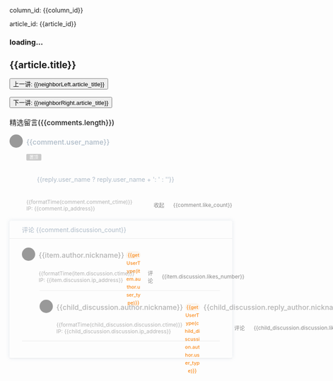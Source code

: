 <p>column_id: {{column_id}}</p>
<p>article_id: {{article_id}}</p>

<h3 v-if="loading">loading...</h3>

<h2>{{article.title}}</h2>
<div v-html="article.content"></div>
<div>
  <button @click="jump(column_id, neighborLeft.id, 'prev')">上一讲: {{neighborLeft.article_title}}</button>
  <br />
  <br />
  <button @click="jump(column_id, neighborRight.id, 'next')">下一讲: {{neighborRight.article_title}}</button>
</div>

<div class="comments-wrap">
  <div class="index_comments">精选留言({{comments.length}})</div>
  <div v-for="comment in comments" :key="comment.id" class="comment_panel">
    <div class="comment_main">
      <div class="avatar" :class="comment.is_pvip ? 'avatar-pvip' : ''" style="width: 30px; height: 30px;">
        <!-- TODO 图片懒加载 -->
        <!-- <img class="avatar-img" /> -->
        <img class="avatar" :src="comment.user_header" />
        <i v-if="comment.is_pvip" class="iconfont icon-vip-fill pvip-logo"></i>
      </div>
      <div class="comment_info">
        <div class="user_name">{{comment.user_name}}</div>
        <div class="comment_topTag" v-if="comment.comment_is_top">置顶</div>
        <div class="comment_content" v-html="comment.comment_content"></div>
        <div class="comment_replies" v-if="comment.replies && comment.replies.length" v-for="reply in comment.replies">
          <p class="comment_reply_content">{{reply.user_name ? reply.user_name + ': ' : ''}}<span v-html="reply.content"></span></p>
        </div>
        <div class="comment_control">
          <div>
            <div class="comment_ctime">{{formatTime(comment.comment_ctime)}}</div>
            <div class="comment_ctime" v-if="comment.ip_address">IP: {{comment.ip_address}}</div>
          </div>
          <div class="comment_actions">
            <div class="comment_btnComment" :class="comment.expand ? 'comment_btnComment_on' : ''" @click="toggleDiscussion(comment)">
              <span class="iconfont icon-message"></span>
              <span v-if="comment.expand">收起</span>
              <template v-else>
                <span v-if="comment.discussion_count > 0">{{comment.discussion_count}}</span>
              </template>
            </div>
            <div class="comment_btnPraise" :class="comment.had_liked ? 'comment_btnPraise_on' : ''">
              <span class="iconfont icon-praise"></span>
              <span v-if="comment.like_count > 0">{{comment.like_count}}</span>
            </div>
          </div>
        </div>
      </div>
    </div>
    <div class="comment_nest_wrap" v-if="comment.expand">
      <div class="comment_nest_title">评论 {{comment.discussion_count}}</div>
      <div class="comment_nest_list">
        <div class="comment_nest_rootItem" v-for="item in comment.discussions" :key="item.discussion.id">
          <div class="comment_nest_commentRoot">
            <div class="avatar" :class="item.author.is_pvip ? 'avatar-pvip' : ''" style="width: 30px; height: 30px;">
              <img class="avatar" :src="item.author.avatar" />
              <i v-if="item.author.is_pvip" class="iconfont icon-vip-fill pvip-logo"></i>
            </div>
            <div class="comment_nest_info">
              <div class="comment_nest_userInfo">
                <div class="comment_nest_userInfo_userName">{{item.author.nickname}}</div>
                <div class="comment_nest_userInfo_mark" v-if="getUserType(item.author.user_type)">{{getUserType(item.author.user_type)}}</div>
              </div>
              <div class="comment_nest_discussion_content" v-html="item.discussion.discussion_content"></div>
              <div class="comment_control">
                <div>
                  <div class="comment_ctime">{{formatTime(item.discussion.ctime)}}</div>
                  <div class="comment_ctime" v-if="item.discussion.ip_address">IP: {{item.discussion.ip_address}}</div>
                </div>
                <div class="comment_actions">
                  <div class="comment_btnComment">
                    <span class="iconfont icon-message"></span>评论
                  </div>
                  <div class="comment_btnPraise" :class="item.discussion.is_liked ? 'comment_btnPraise_on' : ''">
                    <span class="iconfont icon-praise"></span>
                    <span v-if="item.discussion.likes_number > 0">{{item.discussion.likes_number}}</span>
                  </div>
                </div>
              </div>
            </div>
          </div>
          <div class="comment_nest_commentChildWrap" v-if="item.child_discussion_number > 0">
            <div class="comment_nest_commentChildItem" v-for="child_discussion in item.child_discussions" :key="child_discussion.discussion.id">
              <div class="avatar" :class="child_discussion.author.is_pvip ? 'avatar-pvip' : ''" style="width: 30px; height: 30px;">
                <img class="avatar" :src="child_discussion.author.avatar" />
                <i v-if="child_discussion.author.is_pvip" class="iconfont icon-vip-fill pvip-logo"></i>
              </div>
              <div class="comment_nest_info">
                <div class="comment_nest_userInfo">
                  <div class="comment_nest_userInfo_userName">{{child_discussion.author.nickname}}</div>
                  <div class="comment_nest_userInfo_mark" v-if="getUserType(child_discussion.author.user_type)">{{getUserType(child_discussion.author.user_type)}}</div>
                  <div class="comment_nest_toIcon iconfont icon-arrow-right-filling" style="margin-left: 4px; margin-right: 4px;font-size: 12px;"></div>
                  <div class="comment_nest_userInfo_userName">{{child_discussion.reply_author.nickname}}</div>
                  <div class="comment_nest_userInfo_mark" v-if="getUserType(child_discussion.reply_author.user_type)">{{getUserType(child_discussion.reply_author.user_type)}}</div>
                </div>
                <div class="comment_nest_discussion_content" v-html="child_discussion.discussion.discussion_content"></div>
                <div class="comment_control">
                  <div>
                    <div class="comment_ctime">{{formatTime(child_discussion.discussion.ctime)}}</div>
                    <div class="comment_ctime" v-if="child_discussion.discussion.ip_address">IP: {{child_discussion.discussion.ip_address}}</div>
                  </div>
                  <div class="comment_actions">
                    <div class="comment_btnComment">
                      <span class="iconfont icon-message"></span>评论
                    </div>
                    <div class="comment_btnPraise" :class="child_discussion.discussion.is_liked ? 'comment_btnPraise_on' : ''">
                      <span class="iconfont icon-praise"></span>
                      <span v-if="child_discussion.discussion.likes_number > 0">{{child_discussion.discussion.likes_number}}</span>
                    </div>
                  </div>
                </div>
              </div>
            </div>
          </div>
        </div>
      </div>
    </div>
  </div>
</div>

<script setup>
import { ref, computed, onMounted, nextTick } from 'vue'
import { useRoute, useRouter } from 'vue-router'
import axios from 'axios'
import hljs from 'highlight.js'
// import 'highlight.js/styles/github.css'
import 'highlight.js/styles/atom-one-dark.css'

const route = useRoute()
const router = useRouter()
const loading = ref(false)
const article = ref({})
const neighborLeft = computed(() => {
  return article.value?.neighbors?.left || {}
})
const neighborRight = computed(() => {
  return article.value?.neighbors?.right || {}
})
const comments = computed(() => {
  // return (article.value?.comments || []).map(item => ({ ...item, expand: false }))
  return article.value?.comments || []
})

// const { column_id, article_id } = route.query
const column_id = computed(() => route.query.column_id)
const article_id = computed(() => route.query.article_id)
// const baseUrl = window.location.protocol + '//' + window.location.host
const baseUrl = '/study'

function getArticle(column_id, article_id) {
  return new Promise((resolve, reject) => {
    loading.value = true
    axios({
      url: `${baseUrl}/geektime/column/list/${column_id}/${article_id}.json`,
      method: 'GET'
    }).then(res => {
      loading.value = false
      console.log('[getArticle] axios then:', res)
      const { status, data } = res
      if (status === 200 && data) {
        data.comments = (data.comments || []).map(item => ({ ...item, expand: false }))
        document.title = data.title
        article.value = data
        nextTick(() => hljs.highlightAll())
        resolve(data)
      } else {
        alert('[getArticle] axios status:' + status)
        reject(res)
      }
    }).catch(err => {
      loading.value = false
      console.error('[getArticle] axios catch:', err)
      alert('[getArticle] catch error:' + err.message)
      reject(err)
    })
  })
}

async function jump(column_id, article_id, action) {
  if (!article_id) {
    if (action === 'prev') {
      alert('已经是第一讲')
    } else if (action === 'next') {
      alert('已经是最后一讲')
    }
    return
  }

  await getArticle(column_id, article_id)

  // window.scroll({
  //   top: 0,
  //   behavior: 'smooth'
  // })
  // window.scrollTo({
  //   top: 0,
  //   behavior: 'smooth'
  // })

  router.replace({
    path: '/geektime/column/article',
    query: {
      column_id,
      article_id
    }
  })
  // window.location.href = `./article.html?column_id=${column_id}&article_id=${article_id}`
}

function getUserType(user_type) {
  const typeMap = {
    2: '作者',
    4: '编辑',
    8: '编辑',
  }
  return typeMap[user_type] || ''
}

function formatTime(time) {
  const _t = new Date(time * 1000)
  const y = _t.getFullYear()
  const M = _t.getMonth() + 1
  const d = _t.getDate()
  const h = _t.getHours()
  const m = _t.getMinutes()
  const s = _t.getSeconds()
  return [
    [
      y,
      M >= 10 ? M : '0' + M,
      d >= 10 ? d : '0' + d,
    ].join('-'),
    [
      h >= 10 ? h : '0' + h,
      m >= 10 ? m : '0' + m,
      s >= 10 ? s : '0' + s,
    ].join(':'),
  ].join(' ')
}

function toggleDiscussion(comment) {
  if (comment.discussion_count > 0) {
    comment.expand = !comment.expand
  }
}

onMounted(() => {
  getArticle(column_id.value, article_id.value)
})
</script>

<style>
video {
  max-width: 100%;
}
pre {
  padding: 0!important;
}
pre code {
  font-size: 14px!important;
}
.hljs{
  color: #abb2bf!important;
  background: #282c34!important;
}

.comments-wrap {
  margin-top: 20px;
}
.index_comments {
  font-size: 16px;
  /* color: #404040; */
  color: var(--c-text);
  font-weight: 500;
  -webkit-font-smoothing: antialiased;
  position: relative;
  z-index: 1;
  margin-bottom: 1rem;
}
.comment_panel {
  margin-bottom: 20px;
  border-bottom: 1px solid #e9e9e999;
  color: #adbac7;
}
.comment_main {
  display: flex;
}
.avatar {
  position: relative;
  flex-shrink: 0;
  border-radius: 50%;
  background-color: #999;
}
.avatar.avatar-pvip {
  padding: 2px;
  border: 0.5px solid #fdd397;
}
.avatar-img {
  display: block;
  -o-object-fit: contain;
  object-fit: contain;
  width: 100%;
  height: 100%;
  border-radius: 50%;
}
.pvip-logo {
  position: absolute;
  right: -1px;
  bottom: 0;
  width: 13px;
  height: 13px;
  color: #fdd397;
}
.comment_info {
  flex-grow: 1;
  margin-left: 0.5rem;
  padding-bottom: 20px;
}
.user_name {
  font-size: 16px;
  font-weight: 500;
  /* color: #3d464d; */
  color: var(--c-text);
  -webkit-font-smoothing: antialiased;
  line-height: 34px;
}
.comment_topTag {
  width: 34px;
  height: 15px;
  line-height: 15px;
  overflow: hidden;
  font-size: 10px;
  color: #fff;
  background: #cbcbcb;
  text-align: center;
  display: inline-block;
  border-radius: 2px;
  vertical-align: top;
  margin-top: 10px;
  font-weight: 400;
}
.comment_content {
  margin-top: 12px;
  /* color: #505050; */
  color: var(--c-text-lighter);
  -webkit-font-smoothing: antialiased;
  font-size: 14px;
  font-weight: 400;
  white-space: pre-wrap;
  word-break: break-all;
  line-height: 24px;
}
.comment_replies {
  margin-top: 10px;
  border-radius: 4px;
  /* background-color: #f6f7fb; */
  background-color: var(--c-details-bg);
}
.comment_reply_content {
  /* color: #505050; */
  color: var(--c-text-lighter);
  -webkit-font-smoothing: antialiased;
  font-size: 14px;
  font-weight: 400;
  white-space: pre-wrap;
  word-break: break-word;
  padding: 20px 20px 20px 24px;
}

.comment_control {
  display: flex;
  align-items: center;
  justify-content: space-between;
  margin-top: 15px;
}
.comment_ctime {
  margin-right: 10px;
  font-size: 12px;
  color: #b2b2b2;
}
.comment_actions {
  display: flex;
  align-items: center;
  font-size: 12px;
  color: #888;
}
.discussion_count {
  margin-right: 44px;
}
.discussion_count,
.like_count {
  display: flex;
  align-items: center;
  cursor: pointer;
  -webkit-user-select: none;
  -moz-user-select: none;
  -ms-user-select: none;
  user-select: none;
}
.discussion_count:hover,
.like_count:hover {
  color: #fa8919;
}

.comment_nest_wrap {
  padding-bottom: 38px;
  border-radius: 4px;
  box-shadow: 0 0 8px 1px rgb(140 163 191 / 18%);
}
.comment_nest_title {
  padding: 10px 0 10px 28px;
  border-bottom: 1px solid #e9e9e9;
  font-size: 14px;
  font-weight: 400;
  /* color: #353535; */
  color: var(--c-text-lighter);
}
.comment_nest_list {
  padding: 0 28px;
}
.comment_nest_rootItem {
  width: 100%;
  margin-top: 20px;
  border-bottom: 1px solid #e9e9e9;
}
.comment_nest_commentRoot {
  display: flex;
}
.comment_nest_info {
  flex-grow: 1;
  margin-left: 0.5rem;
  padding-bottom: 14px;
}
.comment_nest_userInfo {
  display: flex;
  flex-direction: row;
  align-items: center;
}
.comment_nest_userInfo_userName {
  display: flex;
  align-items: center;
  line-height: 34px;
  font-size: 16px;
  font-weight: 500;
  color: rgb(178, 178, 178);
}
.comment_nest_userInfo_mark {
  width: 34px;
  height: 18px;
  margin-left: 4px;
  line-height: 18px;
  border-radius: 9px;
  font-size: 11px;
  font-weight: 500;
  text-align: center;
  color: #fa8919;
  background: #fbf5ee;
}
.comment_nest_discussion_content {
  margin-top: 10px;
  line-height: 24px;
  -webkit-font-smoothing: antialiased;
  white-space: pre-wrap;
  word-break: break-word;
  font-size: 14px;
  font-weight: 400;
  /* color: #505050; */
  color: var(--c-text-lighter);
}

.comment_actions {
  display: flex;
  align-items: center;
}
.comment_btnComment,
.comment_btnPraise {
  margin-left: 20px;
  display: flex;
  align-items: center;
  text-decoration: none;
  cursor: pointer;
  -webkit-user-select: none;
  -moz-user-select: none;
  -ms-user-select: none;
  user-select: none;
  font-size: 12px;
  font-weight: 400;
  color: #888;
}
.comment_btnComment.comment_btnComment_on,
.comment_btnPraise.comment_btnPraise_on {
  color: #fa8919;
}
.comment_btnComment:hover,
.comment_btnPraise:hover {
  color: #fa8919;
}

.comment_nest_commentChildWrap {
  margin-left: 40px;
}
.comment_nest_commentChildItem {
  display: flex;
  padding-top: 20px;
  border-top: 1px solid #e9e9e9;
  transition: border-top .3s ease;
}
</style>
